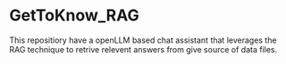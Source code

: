 # GetToKnow_RAG
This repositiory have a openLLM based chat assistant that leverages the RAG technique to retrive relevent answers from give source of data files.
